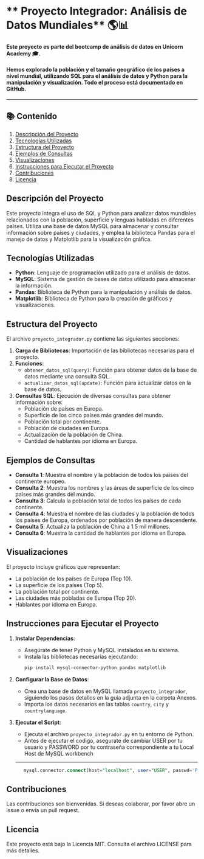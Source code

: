 #  ** Proyecto Integrador: Análisis de Datos Mundiales** 🌎📊

#### Este proyecto es parte del bootcamp de análisis de datos en Unicorn Academy 🎓. 
#### Hemos explorado la población y el tamaño geográfico de los países a nivel mundial, utilizando SQL para el análisis de datos y Python para la manipulación y visualización. Todo el proceso está documentado en GitHub.
---


## 📚 Contenido
1. [Descripción del Proyecto](#descripción-del-proyecto)
2. [Tecnologías Utilizadas](#tecnologías-utilizadas)
3. [Estructura del Proyecto](#estructura-del-proyecto)
4. [Ejemplos de Consultas](#ejemplos-de-consultas)
5. [Visualizaciones](#visualizaciones)
6. [Instrucciones para Ejecutar el Proyecto](#instrucciones-para-ejecutar-el-proyecto)
7. [Contribuciones](#contribuciones)
8. [Licencia](#licencia)

## **Descripción del Proyecto**
Este proyecto integra el uso de SQL y Python para analizar datos mundiales relacionados con la población, superficie y lenguas habladas en diferentes países. Utiliza una base de datos MySQL para almacenar y consultar información sobre países y ciudades, y emplea la biblioteca Pandas para el manejo de datos y Matplotlib para la visualización gráfica.

## **Tecnologías Utilizadas**
- **Python**: Lenguaje de programación utilizado para el análisis de datos.
- **MySQL**: Sistema de gestión de bases de datos utilizado para almacenar la información.
- **Pandas**: Biblioteca de Python para la manipulación y análisis de datos.
- **Matplotlib**: Biblioteca de Python para la creación de gráficos y visualizaciones.

## **Estructura del Proyecto**
El archivo `proyecto_integrador.py` contiene las siguientes secciones:

1. **Carga de Bibliotecas**: Importación de las bibliotecas necesarias para el proyecto.
2. **Funciones**:
   - `obtener_datos_sql(query)`: Función para obtener datos de la base de datos mediante una consulta SQL.
   - `actualizar_datos_sql(update)`: Función para actualizar datos en la base de datos.
3. **Consultas SQL**: Ejecución de diversas consultas para obtener información sobre:
   - Población de países en Europa.
   - Superficie de los cinco países más grandes del mundo.
   - Población total por continente.
   - Población de ciudades en Europa.
   - Actualización de la población de China.
   - Cantidad de hablantes por idioma en Europa.

## **Ejemplos de Consultas**
- **Consulta 1**: Muestra el nombre y la población de todos los países del continente europeo.
- **Consulta 2**: Muestra los nombres y las áreas de superficie de los cinco países más grandes del mundo.
- **Consulta 3**: Calcula la población total de todos los países de cada continente.
- **Consulta 4**: Muestra el nombre de las ciudades y la población de todos los países de Europa, ordenados por población de manera descendente.
- **Consulta 5**: Actualiza la población de China a 1.5 mil millones.
- **Consulta 6**: Muestra la cantidad de hablantes por idioma en Europa.

## **Visualizaciones**
El proyecto incluye gráficos que representan:
- La población de los países de Europa (Top 10).
- La superficie de los países (Top 5).
- La población total por continente.
- Las ciudades más pobladas de Europa (Top 20).
- Hablantes por idioma en Europa.

## **Instrucciones para Ejecutar el Proyecto**
1. **Instalar Dependencias**:
   - Asegúrate de tener Python y MySQL instalados en tu sistema.
   - Instala las bibliotecas necesarias ejecutando:
     ```bash
     pip install mysql-connector-python pandas matplotlib
     ```

2. **Configurar la Base de Datos**:
   - Crea una base de datos en MySQL llamada `proyecto_integrador`, siguiendo los pasos detallos en la guia adjunta 
     en la carpeta Anexos.
   - Importa los datos necesarios en las tablas `country`, `city` y `countrylanguage`. 


3. **Ejecutar el Script**:
   - Ejecuta el archivo `proyecto_integrador.py` en tu entorno de Python.
   - Antes de ejecutar el codigo, asegurate de cambiar USER por tu usuario y PASSWORD por tu contraseña correspondiente a tu Local Host de MySQL workbench
    ---  
   ```sql   
      mysql.connector.connect(host="localhost", user="USER", passwd='PASSWORD')

## **Contribuciones**
Las contribuciones son bienvenidas. Si deseas colaborar, por favor abre un issue o envía un pull request.

## **Licencia**
Este proyecto está bajo la Licencia MIT. Consulta el archivo LICENSE para más detalles.
